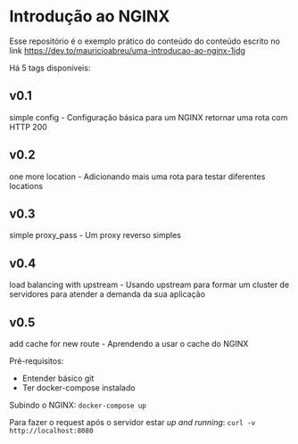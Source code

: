 # Introdução ao NGINX

Esse repositório é o exemplo prático do conteúdo do conteúdo escrito no link https://dev.to/mauricioabreu/uma-introducao-ao-nginx-1jdg

Há 5 tags disponíveis:

## v0.1
simple config - Configuração básica para um NGINX retornar uma rota com HTTP 200

## v0.2
one more location - Adicionando mais uma rota para testar diferentes locations

## v0.3
simple proxy_pass - Um proxy reverso simples

## v0.4
load balancing with upstream - Usando upstream para formar um cluster de servidores para atender a demanda da sua aplicação

## v0.5
add cache for new route - Aprendendo a usar o cache do NGINX

Pré-requisitos:
* Entender básico git
* Ter docker-compose instalado

Subindo o NGINX: `docker-compose up`

Para fazer o request após o servidor estar *up and running*: `curl -v http://localhost:8080`
